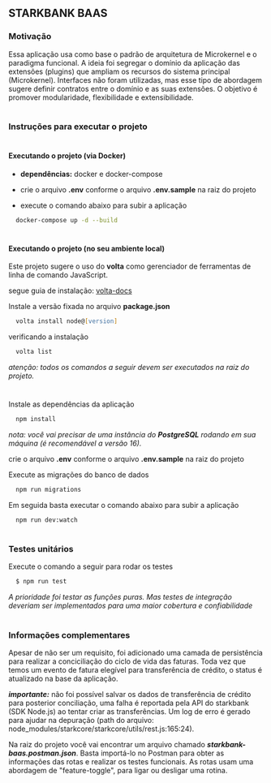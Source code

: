 <h2>STARKBANK BAAS</h2>

<h3>Motivação </h3>

Essa aplicação usa como base o padrão de arquitetura de Microkernel e o paradigma funcional. A ideia foi segregar o domínio da aplicação das extensões (plugins) que ampliam os recursos do sistema principal (Microkernel). Interfaces não foram utilizadas, mas esse tipo de abordagem sugere definir contratos entre o domínio e as suas extensões. O objetivo é promover modularidade, flexibilidade e extensibilidade.

#

<h3>Instruções para executar o projeto </h3>

#

<h4>Executando o projeto (via Docker) </h4>

- **dependências:** docker e docker-compose

- crie o arquivo **.env** conforme o arquivo **.env.sample** na raiz do projeto

- execute o comando abaixo para subir a aplicação

```zsh
  docker-compose up -d --build
```

#

<h4>Executando o projeto (no seu ambiente local)</h4>

Este projeto sugere o uso do **volta** como gerenciador de ferramentas de linha de comando JavaScript.

segue guia de instalação:
[volta-docs](https://docs.volta.sh/guide/getting-started)

Instale a versão fixada no arquivo **package.json**

```zsh
  volta install node@[version]
```

verificando a instalação

```zsh
  volta list
```

_atenção: todos os comandos a seguir devem ser executados na raiz do projeto._

#

Instale as dependências da aplicação

```zsh
  npm install
```

_nota: você vai precisar de uma instância do **PostgreSQL** rodando em sua máquina (é recomendável a versão 16)._

crie o arquivo **.env** conforme o arquivo **.env.sample** na raiz do projeto

Execute as migrações do banco de dados

```zsh
  npm run migrations
```

Em seguida basta executar o comando abaixo para subir a aplicação

```zsh
  npm run dev:watch
```

#

<h3>Testes unitários</h3>

Execute o comando a seguir para rodar os testes

```zsh
  $ npm run test
```

_A prioridade foi testar as funções puras. Mas testes de integração deveriam ser implementados para uma maior cobertura e confiabilidade_

#

<h3>Informações complementares</h3>

Apesar de não ser um requisito, foi adicionado uma camada de persistência para realizar a conciciliação do ciclo de vida das faturas. Toda vez que temos um evento de fatura elegível para transferência de crédito, o status é atualizado na base da aplicação.

**_importante:_** não foi possível salvar os dados de transferência de crédito para posterior conciliação, uma falha é reportada pela API do starkbank (SDK Node.js) ao tentar criar as transferências. Um log de erro é gerado para ajudar na depuração (path do arquivo: node_modules/starkcore/starkcore/utils/rest.js:165:24).

Na raiz do projeto você vai encontrar um arquivo chamado **_starkbank-baas.postman.json_**. Basta importá-lo no Postman para obter as informações das rotas e realizar os testes funcionais. As rotas usam uma abordagem de "feature-toggle", para ligar ou desligar uma rotina.
